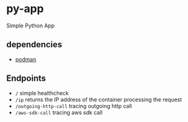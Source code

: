 # py-app
Simple Python App

## dependencies

* [podman](https://podman.io/)

## Endpoints

* `/` simple healthcheck
* `/ip` returns the IP address of the container processing the request
* `/outgoing-http-call` tracing outgoing http call
* `/aws-sdk-call` tracing aws sdk call